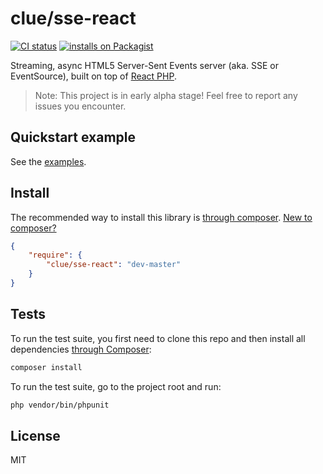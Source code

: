 # clue/sse-react

[![CI status](https://github.com/clue/php-sse-react/workflows/CI/badge.svg)](https://github.com/clue/php-sse-react/actions)
[![installs on Packagist](https://img.shields.io/packagist/dt/clue/sse-react?color=blue&label=installs%20on%20Packagist)](https://packagist.org/packages/clue/sse-react)

Streaming, async HTML5 Server-Sent Events server (aka. SSE or EventSource), built on top of [React PHP](http://reactphp.org/).

> Note: This project is in early alpha stage! Feel free to report any issues you encounter.

## Quickstart example

See the [examples](examples).

## Install

The recommended way to install this library is [through composer](http://getcomposer.org). [New to composer?](http://getcomposer.org/doc/00-intro.md)

```JSON
{
    "require": {
        "clue/sse-react": "dev-master"
    }
}
```

## Tests

To run the test suite, you first need to clone this repo and then install all
dependencies [through Composer](http://getcomposer.org):

```bash
composer install
```

To run the test suite, go to the project root and run:

```bash
php vendor/bin/phpunit
```

## License

MIT
